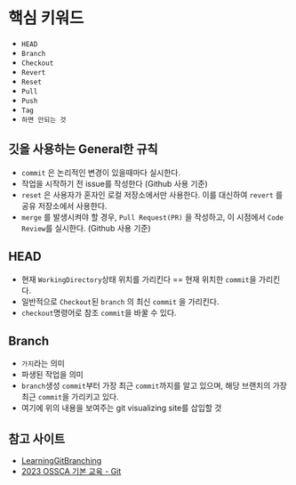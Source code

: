 
# 핵심 키워드
- `HEAD`
- `Branch`
- `Checkout`
- `Revert`
- `Reset`
- `Pull`
- `Push`
- `Tag`
- `하면 안되는 것`

## 깃을 사용하는 General한 규칙
- `commit` 은 논리적인 변경이 있을때마다 실시한다.
- 작업을 시작하기 전 issue를 작성한다 (Github 사용 기준)
- `reset` 은 사용자가 혼자인 로컬 저장소에서만 사용한다. 이를 대신하여 `revert` 를 공유 저장소에서 사용한다.
- `merge` 를 발생시켜야 할 경우, `Pull Request(PR)` 을 작성하고, 이 시점에서 `Code Review`를 실시한다. (Github 사용 기준)

## HEAD
- 현재 `WorkingDirectory`상태 위치를 가리킨다 == 현재 위치한 `commit`을 가리킨다.
- 일반적으로 `Checkout`된 `branch` 의 최신 `commit` 을 가리킨다.
- `checkout`명령어로 참조 `commit`을 바꿀 수 있다.

## Branch
- `가지`라는 의미
- 파생된 작업을 의미
- `branch`생성 `commit`부터 가장 최근 `commit`까지를 알고 있으며, 해당 브랜치의 가장 최근 `commit`을 가리키고 있다.
- 여기에 위의 내용을 보여주는 git visualizing site를 삽입할 것


## 참고 사이트
- [LearningGitBranching](https://learngitbranching.js.org/?locale=ko)
- [2023 OSSCA 기본 교육 - Git](https://www.youtube.com/playlist?list=PL8MaVgZDhGk-z7cezrPFJ5y6v3GW_S1iF)
